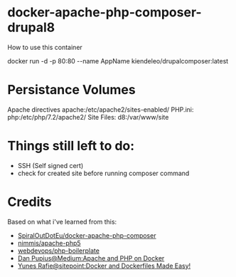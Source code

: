 # docker-apache-php-composer-drupal8
How to use this container

docker run -d -p 80:80 --name AppName kiendeleo/drupalcomposer:latest

# Persistance Volumes
Apache directives apache:/etc/apache2/sites-enabled/
PHP.ini: php:/etc/php/7.2/apache2/
Site Files: d8:/var/www/site

# Things still left to do:
- SSH (Self signed cert)
- check for created site before running composer command

# Credits
Based on what i've learned from this:
- [SpiralOutDotEu/docker-apache-php-composer](https://github.com/SpiralOutDotEu/docker-apache-php-composer)
- [nimmis/apache-php5](https://hub.docker.com/r/nimmis/apache-php5/~/dockerfile/)
- [webdevops/php-boilerplate](https://hub.docker.com/r/webdevops/php-boilerplate/~/dockerfile/)
- [Dan Pupius@Medium:Apache and PHP on Docker](https://medium.com/dev-tricks/apache-and-php-on-docker-44faef716150#.5bz3h5mgy)
- [Yunes Rafie@sitepoint:Docker and Dockerfiles Made Easy!](http://www.sitepoint.com/docker-and-dockerfiles-made-easy/)
